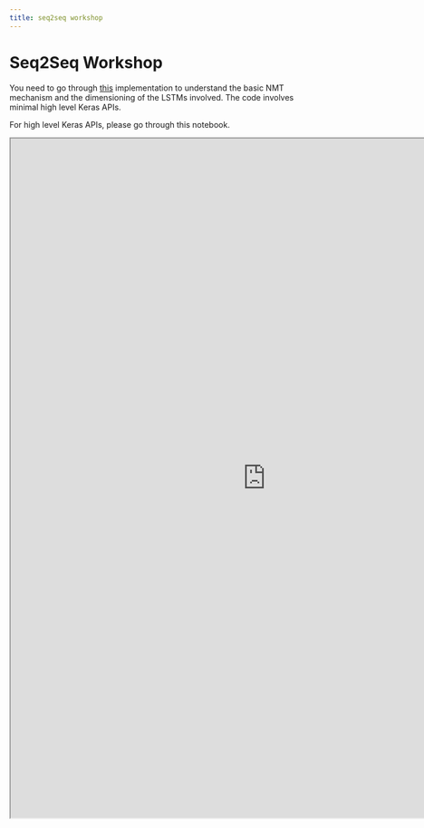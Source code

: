```yaml
---
title: seq2seq workshop
---
```


# Seq2Seq Workshop

You need to go through [this](https://towardsdatascience.com/word-level-english-to-marathi-neural-machine-translation-using-seq2seq-encoder-decoder-lstm-model-1a913f2dc4a7) implementation to understand the basic NMT mechanism and the dimensioning of the LSTMs involved. The code involves minimal high level Keras APIs. 

For high level Keras APIs, please go through this notebook.

<iframe src="https://nbviewer.jupyter.org/github/keras-team/keras-io/blob/master/examples/nlp/ipynb/lstm_seq2seq.ipynb" width="900" height="1200"></iframe>


